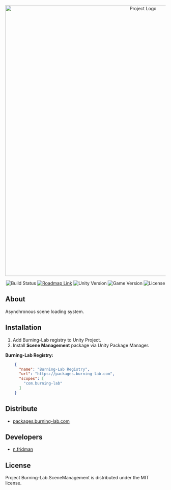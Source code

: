 ﻿<p align="center">
      <img src="https://i.ibb.co/9mDz5t6/Scene-Management-Git-Hub-Logo.png" alt="Project Logo" width="850">
</p>

<p align="center">
    <img src="https://build.burning-lab.com/app/rest/builds/buildType:id:UnityAssets_ComBurningLabScenemanagement_ProductionBuild/statusIcon.svg" alt="Build Status">
    <a href="https://burning-lab.youtrack.cloud/agiles/131-15/current"><img src="https://img.shields.io/badge/Roadmap-YouTrack-orange" alt="Roadmap Link"></a>
    <img src="https://img.shields.io/badge/Engine-{unity_version}-blueviolet" alt="Unity Version">
    <img src="https://img.shields.io/badge/Version-{package_version}-blue" alt="Game Version">
    <img src="https://img.shields.io/badge/License-MIT-success" alt="License">
</p>

## About

Asynchronous scene loading system.

## Installation

1. Add Burning-Lab registry to Unity Project.
2. Install **Scene Management** package via Unity Package Manager.

**Burning-Lab Registry:**

```json
    {
      "name": "Burning-Lab Registry",
      "url": "https://packages.burning-lab.com",
      "scopes": [
        "com.burning-lab"
      ]
    }
```

## Distribute

* [packages.burning-lab.com]()

## Developers

* [n.fridman](https://github.com/n-fridman)

## License

Project Burning-Lab.SceneManagement is distributed under the MIT license.